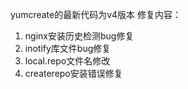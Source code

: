 yumcreate的最新代码为v4版本
  修复内容：
  1. nginx安装历史检测bug修复
  2. inotify库文件bug修复
  3. local.repo文件名修改
  4. createrepo安装错误修复
